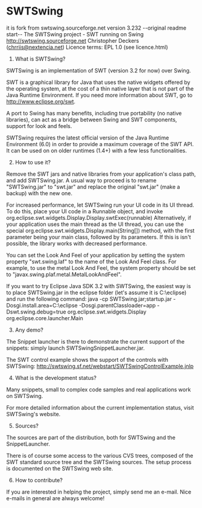# SWTSwing
it is fork from swtswing.sourceforge.net
version 3.232
--original readme start--
The SWTSwing project - SWT running on Swing
http://swtswing.sourceforge.net
Christopher Deckers (chrriis@nextencia.net)
Licence terms: EPL 1.0 (see licence.html)


1. What is SWTSwing?

SWTSwing is an implementation of SWT (version 3.2 for now) over Swing.

SWT is a graphical library for Java that uses the native widgets offered by the
operating system, at the cost of a thin native layer that is not part of the
Java Runtime Environment.
If you need more information about SWT, go to http://www.eclipse.org/swt.

A port to Swing has many benefits, including true portability (no native
libraries), can act as a bridge between Swing and SWT components, support for
look and feels.

SWTSwing requires the latest official version of the Java Runtime Environment
(6.0) in order to provide a maximum coverage of the SWT API. It can be used on
on older runtimes (1.4+) with a few less functionalities.


2. How to use it?

Remove the SWT jars and native libraries from your application's class path, and
add SWTSwing.jar. A usual way to proceed is to rename "SWTSwing.jar" to
"swt.jar" and replace the original "swt.jar" (make a backup) with the new one.

For increased performance, let SWTSwing run your UI code in its UI thread. To do
this, place your UI code in a Runnable object, and invoke
org.eclipse.swt.widgets.Display.Display.swtExec(runnable)
Alternatively, if your application uses the main thread as the UI thread, you
can use the special org.eclipse.swt.widgets.Display.main(String[]) method, with
the first parameter being your main class, followed by its parameters.
If this is isn't possible, the library works with decreased performance.

You can set the Look And Feel of your application by setting the system property
"swt.swing.laf" to the name of the Look And Feel class. For example, to use the
metal Look And Feel, the system property should be set to
"javax.swing.plaf.metal.MetalLookAndFeel".

If you want to try Eclipse Java SDK 3.2 with SWTSwing, the easiest way is to
place SWTSwing.jar in the eclipse folder (let's assume it is C:\eclipse) and run
the following command:
java -cp SWTSwing.jar;startup.jar -Dosgi.install.area=C:\eclipse 
-Dosgi.parentClassloader=app -Dswt.swing.debug=true 
org.eclipse.swt.widgets.Display org.eclipse.core.launcher.Main


3. Any demo?

The Snippet launcher is there to demonstrate the current support of the
snippets: simply launch SWTSwingSnippetLauncher.jar.

The SWT control example shows the support of the controls with SWTSwing:
http://swtswing.sf.net/webstart/SWTSwingControlExample.jnlp


4. What is the development status?

Many snippets, small to complex code samples and real applications work on
SWTSwing.

For more detailed information about the current implementation status, visit
SWTSwing's website.


5. Sources?

The sources are part of the distribution, both for SWTSwing and the
SnippetLauncher.

There is of course some access to the various CVS trees, composed of the SWT
standard source tree and the SWTSwing sources. The setup process is documented
on the SWTSwing web site.


6. How to contribute?

If you are interested in helping the project, simply send me an e-mail. Nice
e-mails in general are always welcome!
